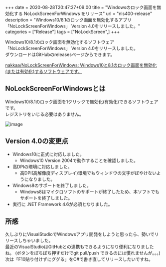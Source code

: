 +++ 
date = 2020-08-28T20:47:27+09:00
title = "Windowsのロック画面を無効化する NoLockScreenForWindows をリリース"
url = "nls400-release"
description = "Windows10/8.1のロック画面を無効化するアプリ「NoLockScreenForWindows」 Version 4.0をリリースしました。"
categories = ["Release"]
tags = ["NoLockScreen",]
+++

Windows10/8.1のロック画面を無効化するソフトウェア「NoLockScreenForWindows」 Version 4.0をリリースしました。  
ダウンロードはGitHubのreleasesページからできます。

[nakkaa/NoLockScreenForWindows: Windows10と8.1のロック画面を無効化(または有効化)するソフトウェアです。](https://github.com/nakkaa/NoLockScreenForWindows)

## NoLockScreenForWindowsとは

Windows10/8.1のロック画面を1クリックで無効化(有効化)できるソフトウェアです。  
レジストリをいじる必要はありません。

![image](https://github.com/nakkaa/NoLockScreenForWindows/blob/master/nls.png?raw=true)

## Version 4.0の変更点

- Windows10に正式に対応しました。
  - Windows10 Version 2004で動作することを確認しました。
- 高DPIの環境に対応しました。
  - 高DPI(高解像度ディスプレイ)環境でもウィンドウの文字がぼやけないようになりました。
- Windows8のサポートを終了しました。
  - Windows8はマイクロソフトのサポートが終了したため、本ソフトでもサポートを終了しました。
- 実行に .NET Framework 4.6が必須となりました。

## 所感

久しぶりにVisualStudioでWindowsアプリ開発をしようと思ったら、勢いでリリースしちゃいました。  
最近のVisualStudioはGitHubとの連携もできるようになり便利になりましたね。
(ボタンをぽちぽち押すだけでgit pull/push できるのには慣れませんが。。。)  
次は「F10貼り付けずにググる」をC#で書き直してリリースしたいですね。
